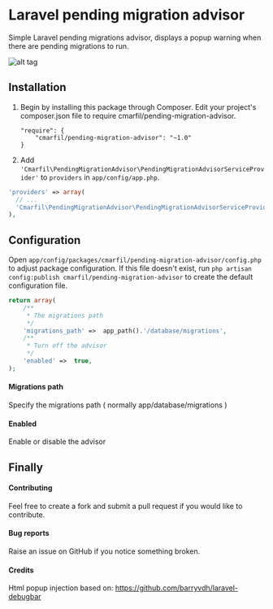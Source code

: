 # Laravel pending migration advisor
Simple Laravel pending migrations advisor, displays a popup warning when there are pending migrations to run.

![alt tag](http://i60.tinypic.com/33l2t0o.jpg)

## Installation
1. Begin by installing this package through Composer. Edit your project's composer.json file to require cmarfil/pending-migration-advisor.
	```
	"require": {
		"cmarfil/pending-migration-advisor": "~1.0"
	}
	```
2. Add `'Cmarfil\PendingMigrationAdvisor\PendingMigrationAdvisorServiceProvider'` to `providers` in `app/config/app.php`.

  ```php
  'providers' => array(
    // ...
    'Cmarfil\PendingMigrationAdvisor\PendingMigrationAdvisorServiceProvider',
  ),
  ```

## Configuration
Open `app/config/packages/cmarfil/pending-migration-advisor/config.php` to adjust package configuration.
If this file doesn't exist, run `php artisan config:publish cmarfil/pending-migration-advisor` to create the default configuration file.

```php
return array(
    /**
     * The migrations path
     */
    'migrations_path' =>  app_path().'/database/migrations',
    /**
     * Turn off the advisor
     */
    'enabled' =>  true,
);
```

#### Migrations path
Specify the migrations path ( normally app/database/migrations )

#### Enabled
Enable or disable the advisor


## Finally

#### Contributing
Feel free to create a fork and submit a pull request if you would like to contribute.

#### Bug reports
Raise an issue on GitHub if you notice something broken.

#### Credits
Html popup injection based on: https://github.com/barryvdh/laravel-debugbar
